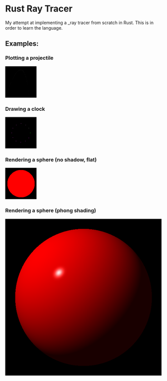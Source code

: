 # Rust Ray Tracer

My attempt at implementing a _ray tracer from scratch in Rust. This is in order to learn the language.

## Examples:

### Plotting a projectile

<img height="100" src="./examples/projectile.png" width="100"/>

### Drawing a clock

![](./examples/clock.png)

### Rendering a sphere (no shadow, flat)

![](./examples/sphere.png)

### Rendering a sphere (phong shading)

![](examples/sphere_shaded.png)